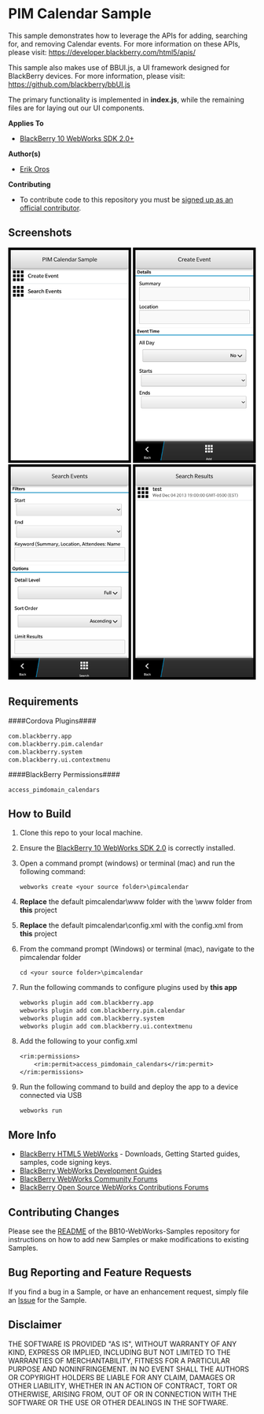 # PIM Calendar Sample

This sample demonstrates how to leverage the APIs for adding, searching for, and removing Calendar events. For more information on these APIs, please visit:
https://developer.blackberry.com/html5/apis/

This sample also makes use of BBUI.js, a UI framework designed for BlackBerry devices. For more information, please visit:
https://github.com/blackberry/bbUI.js

The primary functionality is implemented in **index.js**, while the remaining files are for laying out our UI components.

**Applies To**

* [BlackBerry 10 WebWorks SDK 2.0+](https://developer.blackberry.com/html5/download/sdk) 

**Author(s)**

* [Erik Oros](http://www.twitter.com/WaterlooErik)

**Contributing**

* To contribute code to this repository you must be [signed up as an official contributor](http://blackberry.github.com/howToContribute.html).

## Screenshots ##

![image](_screenshots/1.png) 
![image](_screenshots/2.png) 
![image](_screenshots/3.png) 
![image](_screenshots/4.png) 

## Requirements ##

####Cordova Plugins####

	com.blackberry.app
	com.blackberry.pim.calendar
	com.blackberry.system
	com.blackberry.ui.contextmenu

####BlackBerry Permissions####

	access_pimdomain_calendars

## How to Build

1. Clone this repo to your local machine.

2. Ensure the [BlackBerry 10 WebWorks SDK 2.0](https://developer.blackberry.com/html5/download/sdk) is correctly installed.

3. Open a command prompt (windows) or terminal (mac) and run the following command:

	```
	webworks create <your source folder>\pimcalendar
	```

4. **Replace** the default pimcalendar\www folder with the \www folder from **this** project

5. **Replace** the default pimcalendar\config.xml with the config.xml from **this** project

6. From the command prompt (Windows) or terminal (mac), navigate to the pimcalendar folder

	```
	cd <your source folder>\pimcalendar
	```

7. Run the following commands to configure plugins used by **this app**
	
	```
	webworks plugin add com.blackberry.app
	webworks plugin add com.blackberry.pim.calendar
	webworks plugin add com.blackberry.system
	webworks plugin add com.blackberry.ui.contextmenu
	```

8. Add the following to your config.xml

	```
	<rim:permissions>
		<rim:permit>access_pimdomain_calendars</rim:permit>
	</rim:permissions>
	```
	
9. Run the following command to build and deploy the app to a device connected via USB

	```
	webworks run
	```
	
## More Info

* [BlackBerry HTML5 WebWorks](https://bdsc.webapps.blackberry.com/html5/) - Downloads, Getting Started guides, samples, code signing keys.
* [BlackBerry WebWorks Development Guides](https://bdsc.webapps.blackberry.com/html5/documentation)
* [BlackBerry WebWorks Community Forums](http://supportforums.blackberry.com/t5/Web-and-WebWorks-Development/bd-p/browser_dev)
* [BlackBerry Open Source WebWorks Contributions Forums](http://supportforums.blackberry.com/t5/BlackBerry-WebWorks/bd-p/ww_con)

## Contributing Changes

Please see the [README](https://github.com/blackberry/BB10-WebWorks-Samples) of the BB10-WebWorks-Samples repository for instructions on how to add new Samples or make modifications to existing Samples.

## Bug Reporting and Feature Requests

If you find a bug in a Sample, or have an enhancement request, simply file an [Issue](https://github.com/blackberry/BB10-WebWorks-Samples/issues) for the Sample.

## Disclaimer

THE SOFTWARE IS PROVIDED "AS IS", WITHOUT WARRANTY OF ANY KIND, EXPRESS OR IMPLIED, INCLUDING BUT NOT LIMITED TO THE WARRANTIES OF MERCHANTABILITY, FITNESS FOR A PARTICULAR PURPOSE AND NONINFRINGEMENT. IN NO EVENT SHALL THE AUTHORS OR COPYRIGHT HOLDERS BE LIABLE FOR ANY CLAIM, DAMAGES OR OTHER LIABILITY, WHETHER IN AN ACTION OF CONTRACT, TORT OR OTHERWISE, ARISING FROM, OUT OF OR IN CONNECTION WITH THE SOFTWARE OR THE USE OR OTHER DEALINGS IN THE SOFTWARE.

